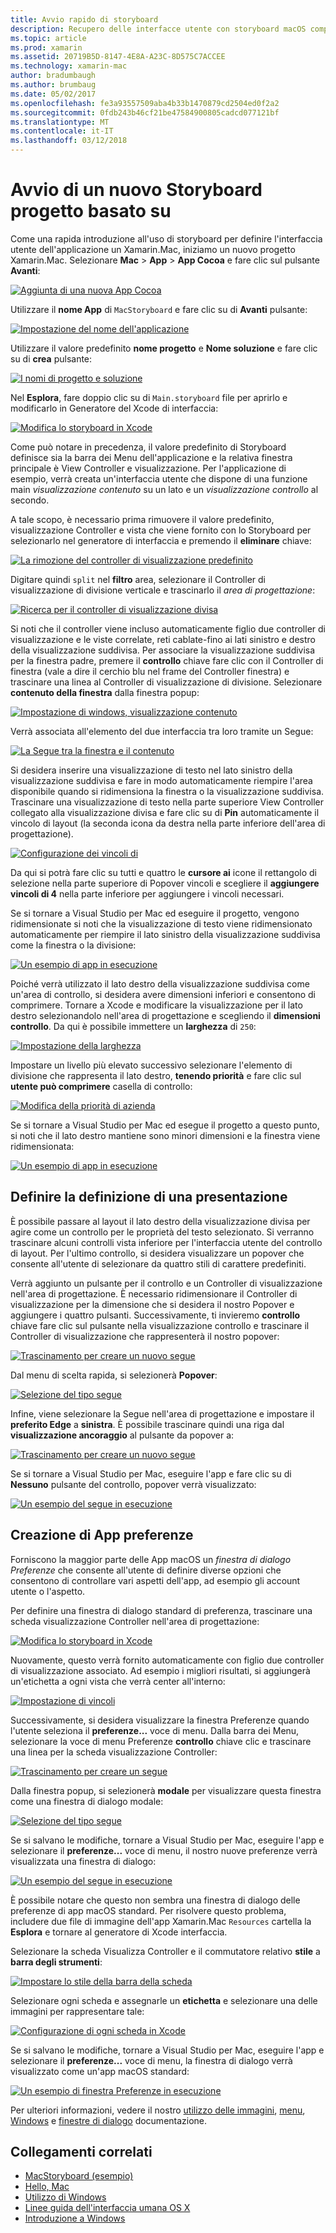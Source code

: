 ```yaml
---
title: Avvio rapido di storyboard
description: Recupero delle interfacce utente con storyboard macOS compilazione avviata.
ms.topic: article
ms.prod: xamarin
ms.assetid: 20719B5D-8147-4E8A-A23C-8D575C7ACCEE
ms.technology: xamarin-mac
author: bradumbaugh
ms.author: brumbaug
ms.date: 05/02/2017
ms.openlocfilehash: fe3a93557509aba4b33b1470879cd2504ed0f2a2
ms.sourcegitcommit: 0fdb243b46cf21be47584900805cadcd077121bf
ms.translationtype: MT
ms.contentlocale: it-IT
ms.lasthandoff: 03/12/2018
---
```

# <a name="starting-a-new-storyboard-based-project"></a>Avvio di un nuovo Storyboard progetto basato su

Come una rapida introduzione all'uso di storyboard per definire l'interfaccia utente dell'applicazione un Xamarin.Mac, iniziamo un nuovo progetto Xamarin.Mac. Selezionare **Mac** > **App** > **App Cocoa** e fare clic sul pulsante **Avanti**:

[![](quickstart-images/qs01.png "Aggiunta di una nuova App Cocoa")](quickstart-images/qs01.png#lightbox)

Utilizzare il **nome App** di `MacStoryboard` e fare clic su di **Avanti** pulsante:

[![](quickstart-images/qs02.png "Impostazione del nome dell'applicazione")](quickstart-images/qs02.png#lightbox)

Utilizzare il valore predefinito **nome progetto** e **Nome soluzione** e fare clic su di **crea** pulsante:

[![](quickstart-images/qs03.png "I nomi di progetto e soluzione")](quickstart-images/qs03.png#lightbox)

Nel **Esplora**, fare doppio clic su di `Main.storyboard` file per aprirlo e modificarlo in Generatore del Xcode di interfaccia:

[![](quickstart-images/qs04.png "Modifica lo storyboard in Xcode")](quickstart-images/qs04.png#lightbox)

Come può notare in precedenza, il valore predefinito di Storyboard definisce sia la barra dei Menu dell'applicazione e la relativa finestra principale è View Controller e visualizzazione. Per l'applicazione di esempio, verrà creata un'interfaccia utente che dispone di una funzione main _visualizzazione contenuto_ su un lato e un _visualizzazione controllo_ al secondo.

A tale scopo, è necessario prima rimuovere il valore predefinito, visualizzazione Controller e vista che viene fornito con lo Storyboard per selezionarlo nel generatore di interfaccia e premendo il **eliminare** chiave:

[![](quickstart-images/qs05.png "La rimozione del controller di visualizzazione predefinito")](quickstart-images/qs05.png#lightbox)

Digitare quindi `split` nel **filtro** area, selezionare il Controller di visualizzazione di divisione verticale e trascinarlo il _area di progettazione_:

[![](quickstart-images/qs06.png "Ricerca per il controller di visualizzazione divisa")](quickstart-images/qs06.png#lightbox)

Si noti che il controller viene incluso automaticamente figlio due controller di visualizzazione e le viste correlate, reti cablate-fino ai lati sinistro e destro della visualizzazione suddivisa. Per associare la visualizzazione suddivisa per la finestra padre, premere il **controllo** chiave fare clic con il Controller di finestra (vale a dire il cerchio blu nel frame del Controller finestra) e trascinare una linea al Controller di visualizzazione di divisione. Selezionare **contenuto della finestra** dalla finestra popup:

[![](quickstart-images/qs07.png "Impostazione di windows, visualizzazione contenuto")](quickstart-images/qs07.png#lightbox)

Verrà associata all'elemento del due interfaccia tra loro tramite un Segue:

[![](quickstart-images/qs08.png "La Segue tra la finestra e il contenuto")](quickstart-images/qs08.png#lightbox)

Si desidera inserire una visualizzazione di testo nel lato sinistro della visualizzazione suddivisa e fare in modo automaticamente riempire l'area disponibile quando si ridimensiona la finestra o la visualizzazione suddivisa. Trascinare una visualizzazione di testo nella parte superiore View Controller collegato alla visualizzazione divisa e fare clic su di **Pin** automaticamente il vincolo di layout (la seconda icona da destra nella parte inferiore dell'area di progettazione).

[![](quickstart-images/qs09.png "Configurazione dei vincoli di")](quickstart-images/qs09.png#lightbox)

Da qui si potrà fare clic su tutti e quattro le **cursore ai** icone il rettangolo di selezione nella parte superiore di Popover vincoli e scegliere il **aggiungere vincoli di 4** nella parte inferiore per aggiungere i vincoli necessari.

Se si tornare a Visual Studio per Mac ed eseguire il progetto, vengono ridimensionate si noti che la visualizzazione di testo viene ridimensionato automaticamente per riempire il lato sinistro della visualizzazione suddivisa come la finestra o la divisione:

[![](quickstart-images/qs10.png "Un esempio di app in esecuzione")](quickstart-images/qs10.png#lightbox)

Poiché verrà utilizzato il lato destro della visualizzazione suddivisa come un'area di controllo, si desidera avere dimensioni inferiori e consentono di comprimere. Tornare a Xcode e modificare la visualizzazione per il lato destro selezionandolo nell'area di progettazione e scegliendo il **dimensioni controllo**. Da qui è possibile immettere un **larghezza** di `250`:

[![](quickstart-images/qs11.png "Impostazione della larghezza")](quickstart-images/qs11.png#lightbox)

Impostare un livello più elevato successivo selezionare l'elemento di divisione che rappresenta il lato destro, **tenendo priorità** e fare clic sul **utente può comprimere** casella di controllo:

[![](quickstart-images/qs12.png "Modifica della priorità di azienda")](quickstart-images/qs12.png#lightbox)

Se si tornare a Visual Studio per Mac ed esegue il progetto a questo punto, si noti che il lato destro mantiene sono minori dimensioni e la finestra viene ridimensionata:

[![](quickstart-images/qs13.png "Un esempio di app in esecuzione")](quickstart-images/qs13.png#lightbox)

<a name="Defining-a-Presentation-Segue" />

## <a name="defining-a-presentation-segue"></a>Definire la definizione di una presentazione

È possibile passare al layout il lato destro della visualizzazione divisa per agire come un controllo per le proprietà del testo selezionato. Si verranno trascinare alcuni controlli vista inferiore per l'interfaccia utente del controllo di layout. Per l'ultimo controllo, si desidera visualizzare un popover che consente all'utente di selezionare da quattro stili di carattere predefiniti.

Verrà aggiunto un pulsante per il controllo e un Controller di visualizzazione nell'area di progettazione. È necessario ridimensionare il Controller di visualizzazione per la dimensione che si desidera il nostro Popover e aggiungere i quattro pulsanti. Successivamente, ti invieremo **controllo** chiave fare clic sul pulsante nella visualizzazione controllo e trascinare il Controller di visualizzazione che rappresenterà il nostro popover:

[![](quickstart-images/qs14.png "Trascinamento per creare un nuovo segue")](quickstart-images/qs14.png#lightbox)

Dal menu di scelta rapida, si selezionerà **Popover**: 

[![](quickstart-images/qs15.png "Selezione del tipo segue")](quickstart-images/qs15.png#lightbox)

Infine, viene selezionare la Segue nell'area di progettazione e impostare il **preferito Edge** a **sinistra**. È possibile trascinare quindi una riga dal **visualizzazione ancoraggio** al pulsante da popover a:

[![](quickstart-images/qs16.png "Trascinamento per creare un nuovo segue")](quickstart-images/qs16.png#lightbox)

Se si tornare a Visual Studio per Mac, eseguire l'app e fare clic su di **Nessuno** pulsante del controllo, popover verrà visualizzato:

[![](quickstart-images/qs17.png "Un esempio del segue in esecuzione")](quickstart-images/qs17.png#lightbox)

<a name="Creating-App-Preferences" />

## <a name="creating-app-preferences"></a>Creazione di App preferenze

Forniscono la maggior parte delle App macOS un _finestra di dialogo Preferenze_ che consente all'utente di definire diverse opzioni che consentono di controllare vari aspetti dell'app, ad esempio gli account utente o l'aspetto.

Per definire una finestra di dialogo standard di preferenza, trascinare una scheda visualizzazione Controller nell'area di progettazione:

[![](quickstart-images/qs18.png "Modifica lo storyboard in Xcode")](quickstart-images/qs18.png#lightbox)

Nuovamente, questo verrà fornito automaticamente con figlio due controller di visualizzazione associato. Ad esempio i migliori risultati, si aggiungerà un'etichetta a ogni vista che verrà center all'interno:

[![](quickstart-images/qs19.png "Impostazione di vincoli")](quickstart-images/qs19.png#lightbox)

Successivamente, si desidera visualizzare la finestra Preferenze quando l'utente seleziona il **preferenze...**  voce di menu. Dalla barra dei Menu, selezionare la voce di menu Preferenze **controllo** chiave clic e trascinare una linea per la scheda visualizzazione Controller:

[![](quickstart-images/qs20.png "Trascinamento per creare un segue")](quickstart-images/qs20.png#lightbox)

Dalla finestra popup, si selezionerà **modale** per visualizzare questa finestra come una finestra di dialogo modale:

[![](quickstart-images/qs21.png "Selezione del tipo segue")](quickstart-images/qs21.png#lightbox)

Se si salvano le modifiche, tornare a Visual Studio per Mac, eseguire l'app e selezionare il **preferenze...**  voce di menu, il nostro nuove preferenze verrà visualizzata una finestra di dialogo:

[![](quickstart-images/qs22.png "Un esempio del segue in esecuzione")](quickstart-images/qs22.png#lightbox)

È possibile notare che questo non sembra una finestra di dialogo delle preferenze di app macOS standard. Per risolvere questo problema, includere due file di immagine dell'app Xamarin.Mac `Resources` cartella la **Esplora** e tornare al generatore di Xcode interfaccia.

Selezionare la scheda Visualizza Controller e il commutatore relativo **stile** a **barra degli strumenti**: 

[![](quickstart-images/qs23.png "Impostare lo stile della barra della scheda")](quickstart-images/qs23.png#lightbox)

Selezionare ogni scheda e assegnarle un **etichetta** e selezionare una delle immagini per rappresentare tale:

[![](quickstart-images/qs24.png "Configurazione di ogni scheda in Xcode")](quickstart-images/qs24.png#lightbox)

Se si salvano le modifiche, tornare a Visual Studio per Mac, eseguire l'app e selezionare il **preferenze...**  voce di menu, la finestra di dialogo verrà visualizzato come un'app macOS standard:

[![](quickstart-images/qs25.png "Un esempio di finestra Preferenze in esecuzione")](quickstart-images/qs25.png#lightbox)

Per ulteriori informazioni, vedere il nostro [utilizzo delle immagini](~/mac/app-fundamentals/image.md), [menu](~/mac/user-interface/menu.md), [Windows](~/mac/user-interface/window.md) e [finestre di dialogo](~/mac/user-interface/dialog.md) documentazione.

## <a name="related-links"></a>Collegamenti correlati

- [MacStoryboard (esempio)](https://developer.xamarin.com/samples/mac/MacStoryboard/)
- [Hello, Mac](~/mac/get-started/hello-mac.md)
- [Utilizzo di Windows](~/mac/user-interface/window.md)
- [Linee guida dell'interfaccia umana OS X](https://developer.apple.com/library/mac/documentation/UserExperience/Conceptual/OSXHIGuidelines/)
- [Introduzione a Windows](https://developer.apple.com/library/mac/documentation/Cocoa/Conceptual/WinPanel/Introduction.html#//apple_ref/doc/uid/10000031-SW1)
